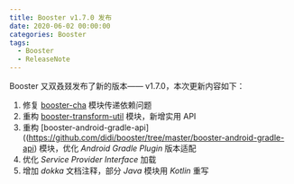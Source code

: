 ```yaml
---
title: Booster v1.7.0 发布
date: 2020-06-02 00:00:00
categories: Booster
tags:
  - Booster
  - ReleaseNote
---
```


Booster 又双叒叕发布了新的版本—— v1.7.0，本次更新内容如下：

1. 修复 [booster-cha](https://github.com/didi/booster/tree/master/booster-cha) 模块传递依赖问题
1. 重构 [booster-transform-util](https://github.com/didi/booster/tree/master/booster-transform-util) 模块，新增实用 API
1. 重构 [booster-android-gradle-api]((https://github.com/didi/booster/tree/master/booster-android-gradle-api) 模块，优化 *Android Gradle Plugin* 版本适配
1. 优化 *Service Provider Interface* 加载
1. 增加 *dokka* 文档注释，部分 *Java* 模块用 *Kotlin* 重写